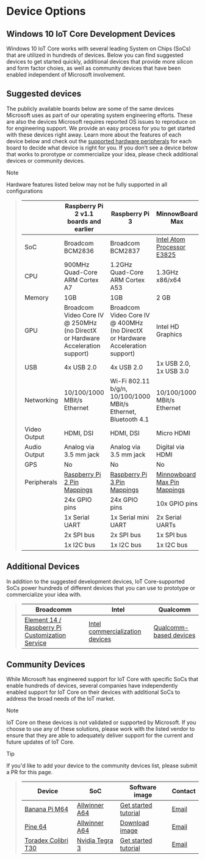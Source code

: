 # Device Options

## Windows 10 IoT Core Development Devices

Windows 10 IoT Core works with several leading System on Chips (SoCs) that are utilized in hundreds of devices. Below you can find suggested devices to get started quickly, additional devices that provide more silicon and form factor choies, as well as community devices that have been enabled independent of Microsoft involvement.

## Suggested devices
The publicly available boards below are some of the same devices Microsoft uses as part of our operating system engineering efforts. These are also the devices Microsoft requires reported OS issues to reproduce on for engineering support. We provide an easy process for you to get started with these devices right away. Learn more about the features of each device below and check out the [supported hardware peripherals](HardwareCompatList.md) for each board to decide what device is right for you. If you don't see a device below that works to prorotype or commercialize your idea, please check additional devices or community devices.

> [!NOTE]
> Hardware features listed below may not be fully supported in all configurations
> 


> |                      |Raspberry Pi 2 v1.1 boards and earlier|Raspberry Pi 3| MinnowBoard Max| DragonBoard 410c |
> |----------------------|-------------------|--------------|-------------------|---------------|
> |SoC  | Broadcom BCM2836 | Broadcom BCM2837 | [Intel Atom Processor E3825](http://ark.intel.com/products/78474/Intel-Atom-Processor-E3825-1M-Cache-1_33-GHz) | [Qualcomm Snapdragon 410](https://www.qualcomm.com/products/snapdragon/processors/410)
> |CPU  | 900MHz Quad-Core ARM Cortex A7| 	1.2GHz Quad-Core ARM Cortex A53 | 1.3GHz x86/x64 | 	1.2GHz Quad-Core ARM Cortex A53 |
> |Memory| 1GB | 1GB | 2 GB| 1GB |
> |GPU | Broadcom Video Core IV @ 250MHz (no DirectX or Hardware Acceleration support) | 	Broadcom Video Core IV @ 400MHz (no DirectX or Hardware Acceleration support) | Intel HD Graphics | Qualcomm Adreno 306 @ 400MHz (only 720p / 1280 x 720 supported) |
> | USB | 4x USB 2.0 | 4x USB 2.0 | 1x USB 2.0, 1x USB 3.0 | 2x USB 2.0 |
> | Networking | 10/100/1000 MBit/s Ethernet | Wi-Fi 802.11 b/g/n, 10/100/1000 MBit/s Ethernet, Bluetooth 4.1 | 10/100/1000 MBit/s Ethernet | Wi-Fi 802.11 a/b/g/n, Bluetooth 4.1 |
> | Video Output | HDMI, DSI | HDMI, DSI | Micro HDMI	| HDMI, DSI |
> | Audio Output | Analog via 3.5 mm jack | Analog via 3.5 mm jack | Digital via HDMI	| Digital via HDMI |
> | GPS| No | No | No | Yes | 
> | Peripherals |   [Raspberry Pi 2 Pin Mappings](PinMappingsRPI.md) | [Raspberry Pi 3 Pin Mappings](PinMappingsRPI.md) | [Minnowboard Max Pin Mappings](PinMappingsMBM.md) | [Dragonboard Pin Mappings](PinMappingsDB.md) |
> |         | 24x GPIO pins | 24x GPIO pins | 10x GPIO pins | 11x GPIO pins |
> |  | 1x Serial UART | 1x Serial mini UART | 2x Serial UARTs | 2x Serial UARTs |
> |  | 2x SPI bus | 2x SPI bus | 1x SPI bus | 1x SPI bus |
> |  | 1x I2C bus | 1x I2C bus | 1x I2C bus | 2x I2C bus |

## Additional Devices
In addition to the suggested development devices, IoT Core-supported SoCs power hundreds of different devices that you can use to prototype or commercialize your idea with.

> | Broadcomm | Intel | Qualcomm |
> |-------------|----------|---------|
> | [Element 14 / Raspberry Pi Customization Service](https://www.element14.com/community/docs/DOC-76955/l/raspberry-pi-customization-service)| [Intel commercialization devices](https://solutionsdirectory.intel.com/solutions-directory/processors/278/processors/309/processors/402/processors/782/processors/1107/processors/1110/processors/1175/processors/1344/processors/1348/processors/1349) | [Qualcomm-based devices](https://developer.qualcomm.com/hardware/snapdragon-410) |

## Community Devices
While Microsoft has engineered support for IoT Core with specific SoCs that enable hundreds of devices, several companies have independently enabled support for IoT Core on their devices with additional SoCs to address the broad needs of the IoT market.

> [!NOTE] 
> IoT Core on these devices is not validated or supported by Microsoft. If you choose to use any of these solutions, please work with the listed vendor to ensure that they are able to adequately deliver support for the current and future updates of IoT Core.
>

> [!TIP]
> If you'd like to add your device to the community devices list, please submit a PR for this page.
> 

> | Device | SoC | Software image | Contact |
> |-------------|----------|---------|---------|
> | [Banana Pi M64](http://www.banana-pi.org/m64.html) | [Allwinner A64](http://www.allwinnertech.com/index.php?c=product&a=index&id=9) | [Get started tutorial](http://forum.banana-pi.org/c/BPI-M64/Win-10-IoT) | [Email](mailto:jasonye@banana-pi.com) |
> | [Pine 64](https://www.pine64.com/) | [Allwinner A64](http://www.allwinnertech.com/index.php?c=product&a=index&id=9) | [Download image](http://files.pine64.org/os/win10-iot/Windows10IoT_Pine64.ffu) | [Email](mailto:support@pine64.org) |
> | [Toradex Colibri T30](https://www.toradex.com/windows-iot-starter-kit) | [Nvidia Tegra 3](http://www.nvidia.com/object/tegra-3-processor.html) |[Get started tutorial](http://developer.toradex.com/knowledge-base/flashing-windows-10-iot-core) | [Email](mailto:support.arm@toradex.com) |

